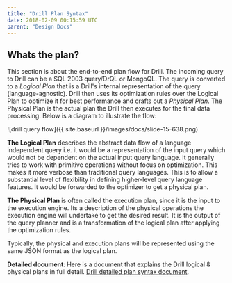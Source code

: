 ```yaml
---
title: "Drill Plan Syntax"
date: 2018-02-09 00:15:59 UTC
parent: "Design Docs"
---
```

## Whats the plan?

This section is about the end-to-end plan flow for Drill. The incoming query
to Drill can be a SQL 2003 query/DrQL or MongoQL. The query is converted to a
_Logical Plan_ that is a Drill's internal representation of the query
(language-agnostic). Drill then uses its optimization rules over the Logical
Plan to optimize it for best performance and crafts out a _Physical Plan_. The
Physical Plan is the actual plan the Drill then executes for the final data
processing. Below is a diagram to illustrate the flow:

![drill query flow]({{ site.baseurl }}/images/docs/slide-15-638.png)

**The Logical Plan** describes the abstract data flow of a language independent query i.e. it would be a representation of the input query which would not be dependent on the actual input query language. It generally tries to work with primitive operations without focus on optimization. This makes it more verbose than traditional query languages. This is to allow a substantial level of flexibility in defining higher-level query language features. It would be forwarded to the optimizer to get a physical plan.

**The Physical Plan** is often called the execution plan, since it is the input to the execution engine. Its a description of the physical operations the execution engine will undertake to get the desired result. It is the output of the query planner and is a transformation of the logical plan after applying the optimization rules.

Typically, the physical and execution plans will be represented using the same
JSON format as the logical plan.

**Detailed document**: Here is a document that explains the Drill logical & physical plans in full detail. [Drill detailed plan syntax document](https://docs.google.com/document/d/1QTL8warUYS2KjldQrGUse7zp8eA72VKtLOHwfXy6c7I/edit).


